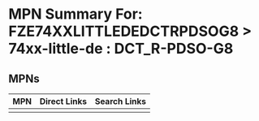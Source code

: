 



# MPN Summary For: FZE74XXLITTLEDEDCTRPDSOG8 > 74xx-little-de : DCT_R-PDSO-G8

## MPNs
  

|MPN|Direct Links|Search Links|
| :--- | :--- | :--- |
||||
